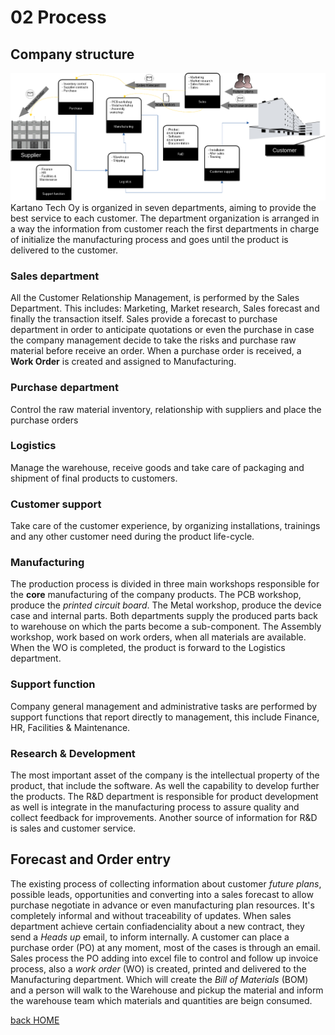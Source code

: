 # 02 Process

## Company structure
![Kartano Tech Oy Business process](kartano/BusinessProcess.png)
Kartano Tech Oy is organized in seven departments, aiming to provide the best service to each customer. The department organization is arranged in a way the information from customer reach the first departments in charge of initialize the manufacturing process and goes until the product is delivered to the customer.
### Sales department
All the Customer Relationship Management, is performed by the Sales Department. This includes: Marketing, Market research, Sales forecast and finally the transaction itself. Sales provide a forecast to purchase department in order to anticipate quotations or even the purchase in case the company management decide to take the risks and purchase raw material before receive an order. When a purchase order is received, a **Work Order** is created and assigned to Manufacturing.
### Purchase department
Control the raw material inventory, relationship with suppliers and place the purchase orders

### Logistics
Manage the warehouse, receive goods and take care of packaging and shipment of final products to customers.

### Customer support
Take care of the customer experience, by organizing installations, trainings and any other customer need during the product life-cycle.

### Manufacturing
The production process is divided in three main workshops responsible for the **core** manufacturing of the company products. The PCB workshop, produce the *printed circuit board*. The Metal workshop, produce the device case and internal parts. Both departments supply the produced parts back to warehouse on which the parts become a sub-component. The Assembly workshop, work based on work orders, when all materials are available. When the WO is completed, the product is forward to the Logistics department.

### Support function 
Company general management and administrative tasks are performed by support functions that report directly to management, this include Finance, HR, Facilities & Maintenance.

### Research & Development
The most important asset of the company is the intellectual property of the product, that include the software. As well the capability to develop further the products. The R&D department is responsible for product development as well is integrate in the manufacturing process to assure quality and collect feedback for improvements. Another source of information for R&D is sales and customer service.

## Forecast and Order entry
The existing process of collecting information about customer *future plans*, possible leads, opportunities and converting into a sales forecast to allow purchase negotiate in advance or even manufacturing plan resources. It's completely informal and without traceability of updates. When sales department achieve certain confiadenciality about a new contract, they send a *Heads up* email, to inform internally. A customer can place a purchase order (PO) at any moment, most of the cases is through an email.    
Sales process the PO adding into excel file to control and follow up invoice process, also a *work order* (WO) is created, printed and delivered to the Manufacturing department. Which will create the *Bill of Materials* (BOM) and a person will walk to the Warehouse and pickup the material and inform the warehouse team which materials and quantities are beign consumed.

[back HOME](https://code.33co.de/ehofmann/ERP-samk)